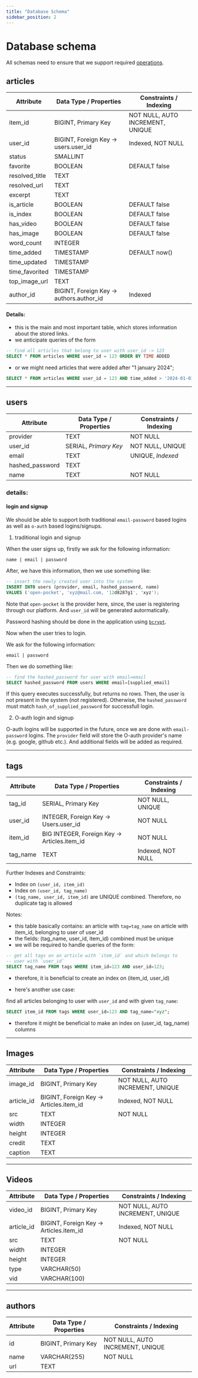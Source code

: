 ```yaml
---
title: "Database Schema"
sidebar_position: 2
---
```


# Database schema

All schemas need to ensure that we support required
[operations](/docs/category/api-spec).


## articles

| Attribute               | Data Type / Properties      | Constraints / Indexing                     |
|--------------------------|----------------------------|--------------------------------------------|
| item\_id                 | BIGINT, Primary Key        | NOT NULL, AUTO INCREMENT, UNIQUE           |
| user\_id                 | BIGINT, Foreign Key → users.user\_id | Indexed, NOT NULL                |
| status                   | SMALLINT                   |                                            |
| favorite                 | BOOLEAN                    | DEFAULT false                              |
| resolved\_title          | TEXT                       |                                            |
| resolved\_url            | TEXT                       |                                            |
| excerpt                  | TEXT                       |                                            |
| is\_article              | BOOLEAN                    | DEFAULT false                              |
| is\_index                | BOOLEAN                    | DEFAULT false                              |
| has\_video               | BOOLEAN                    | DEFAULT false                              |
| has\_image               | BOOLEAN                    | DEFAULT false                              |
| word\_count              | INTEGER                    |                                            |
| time\_added              | TIMESTAMP                  | DEFAULT now()                              |
| time\_updated            | TIMESTAMP                  |                                            |
| time\_favorited          | TIMESTAMP                  |                                            |
| top\_image\_url          | TEXT                       |                                            |
| author\_id               | BIGINT, Foreign Key → authors.author\_id | Indexed                      |


#### Details:

- this is the main and most important table, which stores information
  about the stored links.
- we anticipate queries of the form

```sql
-- find all articles that belong to user with user_id -> 123
SELECT * FROM articles WHERE user_id = 123 ORDER BY TIME ADDED
```

- or we might need articles that were added after "1 january 2024";

```sql
SELECT * FROM articles WHERE user_id = 123 AND time_added > '2024-01-01';
```

---

## users

| Attribute   | Data Type / Properties  | Constraints / Indexing            |
|-------------|--------------------------|------------------------------------|
| provider    | TEXT                     | NOT NULL                           |
| user\_id    | SERIAL, _Primary Key_    | NOT NULL, UNIQUE                   |
| email       | TEXT                     | UNIQUE, _Indexed_                  |
| hashed\_password | TEXT                |                                    |
| name        | TEXT                     | NOT NULL                           |

### details:

#### login and signup

We should be able to support both traditional `email-password` based
logins as well as `o-auth` based logins/signups.

1. traditional login and signup

When the user signs up, firstly we ask for the following information:

```
name | email | password 
```

After, we have this information, then we use something like:

```sql
-- insert the newly created user into the system
INSERT INTO users (provider, email, hashed_password, name) 
VALUES ('open-pocket', 'xyz@mail.com, '12d8287g1', 'xyz');
```

Note that `open-pocket` is the provider here, since, the user is
registering through our platform. And `user_id` will be generated
autormatically.

Password hashing should be done in the application using
[`bcrypt`](https://www.npmjs.com/package/bcrypt).


Now when the user tries to login.

We ask for the following information:

```
email | password
```

Then we do something like:

```sql
-- find the hashed_password for user with email=email
SELECT hashed_password FROM users WHERE email=[supplied_email]
```

If this query executes successfully, but returns no rows. Then, the user
is not present in the system (not registered). Otherwise, the
`hashed_password` must match `hash_of_supplied_password` for successfull
login.

2. O-auth  login and signup

O-auth logins will be supported in the future, once we are done with
`email-password` logins. The `provider` field will store the O-auth
provider's name (e.g. google, github etc.). And additional fields will
be added as required.


---

## tags

| Attribute   | Data Type / Properties                        | Constraints / Indexing | 
|-------------|-----------------------------------------------|------------------------|
| tag\_id      | SERIAL, Primary Key                          | NOT NULL, UNIQUE       | 
| user\_id     | INTEGER, Foreign Key → Users.user\_id        | NOT NULL               | 
| item\_id     | BIG INTEGER, Foreign Key → Articles.item\_id | NOT NULL               | 
| tag\_name    | TEXT                                         | Indexed, NOT NULL     | 

Further Indexes and Constraints:

- Index on `(user_id, item_id)`
- Index on `(user_id, tag_name)`
- `(tag_name, user_id, item_id)` are UNIQUE combined. Therefore, no
  duplicate tag is allowed

Notes:

- this table basically contains: an article with `tag=tag_name` on
  article with item\_id, belonging to user of user\_id
- the fields: (tag\_name, user\_id, item\_id) combined must be unique
- we will be required to handle queries of the form:

```sql
-- get all tags on an article with `item_id` and which belongs to
-- user with `user_id`
SELECT tag_name FROM tags WHERE item_id=123 AND user_id=123;
```

- therefore, it is beneficial to create an index on (item\_id, user\_id)

- here's another use case:

find all articles belonging to user with `user_id` and with given
`tag_name`:

```sql
SELECT item_id FROM tags WHERE user_id=123 AND tag_name="xyz";
```

- therefore it might be beneficial to make an index on (user\_id,
  tag\_name) columns

---

## Images

| Attribute   | Data Type / Properties             | Constraints / Indexing            |
|-------------|-------------------------------------|------------------------------------|
| image\_id    | BIGINT, Primary Key                | NOT NULL, AUTO INCREMENT, UNIQUE   |
| article\_id  | BIGINT, Foreign Key → Articles.item\_id | Indexed, NOT NULL                |
| src         | TEXT                               | NOT NULL                           |
| width       | INTEGER                            |                                    |
| height      | INTEGER                            |                                    |
| credit      | TEXT                               |                                    |
| caption     | TEXT                               |                                    |

---

## Videos

| Attribute   | Data Type / Properties             | Constraints / Indexing            |
|-------------|-------------------------------------|------------------------------------|
| video\_id    | BIGINT, Primary Key                | NOT NULL, AUTO INCREMENT, UNIQUE   |
| article\_id  | BIGINT, Foreign Key → Articles.item\_id | Indexed, NOT NULL                |
| src         | TEXT                               | NOT NULL                           |
| width       | INTEGER                            |                                    |
| height      | INTEGER                            |                                    |
| type        | VARCHAR(50)                        |                                    |
| vid         | VARCHAR(100)                       |                                    |

---

## authors

| Attribute   | Data Type / Properties  | Constraints / Indexing            |
|-------------|--------------------------|------------------------------------|
| id          | BIGINT, Primary Key     | NOT NULL, AUTO INCREMENT, UNIQUE   |
| name        | VARCHAR(255)            | NOT NULL                           |
| url         | TEXT                     |                                    |


